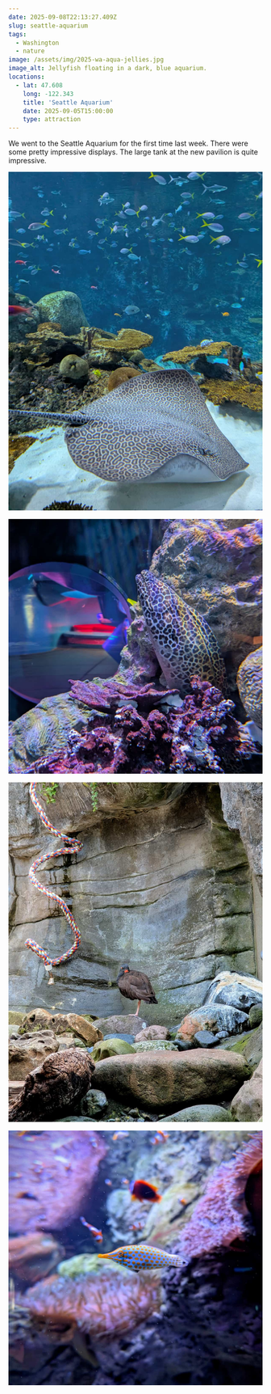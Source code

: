```yaml
---
date: 2025-09-08T22:13:27.409Z
slug: seattle-aquarium
tags:
  - Washington
  - nature
image: /assets/img/2025-wa-aqua-jellies.jpg
image_alt: Jellyfish floating in a dark, blue aquarium.
locations:
  - lat: 47.608
    long: -122.343
    title: 'Seattle Aquarium'
    date: 2025-09-05T15:00:00
    type: attraction
---
```


We went to the Seattle Aquarium for the first time last week.
There were some pretty impressive displays.
The large tank at the new pavilion is quite impressive.

![A spotted ray swiming in front of a reef with more fish in the background.](/assets/img/2025-wa-aqua-ray.jpg)

![A large eel sticking its head out from some rocks in an enclosure.](/assets/img/2025-wa-aqua-eel.jpg)

![An oystercatcher bird sleeping in an exhibit on some rocks.](/assets/img/2025-wa-aqua-oystercatcher.jpg)

![A small fish with a log pointy nose.](/assets/img/2025-wa-aqua-nose-fish.jpg)
